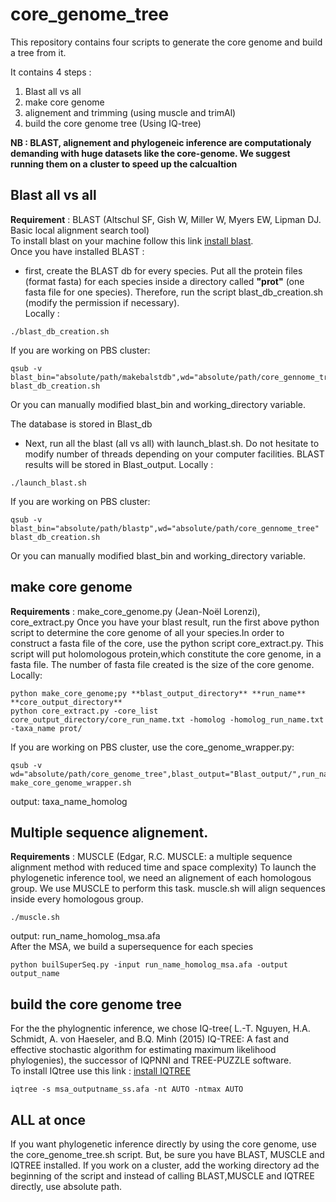 # core_genome_tree
This repository contains four scripts to generate the core genome and build a tree from it.

It contains 4 steps :
1. Blast all vs all
2. make core genome
3. alignement and trimming (using muscle and trimAl)
4. build the core genome tree (Using IQ-tree)

**NB : BLAST, alignement and phylogeneic inference are computationaly demanding with huge datasets like the core-genome. We suggest running them on a cluster to speed up the calcualtion**  

## Blast all vs all
**Requirement** : BLAST (Altschul SF, Gish W, Miller W, Myers EW, Lipman DJ. Basic local alignment search tool)  
To install blast on your machine follow this link [install blast](https://www.ncbi.nlm.nih.gov/books/NBK569861/).  
Once you have installed BLAST :
- first, create the BLAST db for every species.
Put all the protein files (format fasta) for each species inside a directory called **"prot"** (one fasta file for one species). 
Therefore, run the script blast_db_creation.sh (modify the permission if necessary).  
Locally : 
```
./blast_db_creation.sh
```   
If you are working on PBS cluster:
```
qsub -v blast_bin="absolute/path/makebalstdb",wd="absolute/path/core_gennome_tree" blast_db_creation.sh
```
Or you can manually modified blast_bin and working_directory variable.  
  
The database is stored in Blast_db
  
- Next, run all the blast (all vs all) with launch_blast.sh. Do not hesitate to modify number of threads depending on your computer facilities. BLAST results will be stored in Blast_output.
Locally : 
```
./launch_blast.sh
```   
If you are working on PBS cluster:
```
qsub -v blast_bin="absolute/path/blastp",wd="absolute/path/core_gennome_tree" blast_db_creation.sh
```
Or you can manually modified blast_bin and working_directory variable.  

## make core genome
**Requirements** : make_core_genome.py (Jean-Noël Lorenzi), core_extract.py
Once you have your blast result, run the first above python script to determine the core genome of all your species.In order to construct a fasta file of the core, use the python script core_extract.py. This script will put holomologous protein,which constitute the core genome, in a fasta file. The number of fasta file created is the size of the core genome.
Locally:  
```
python make_core_genome;py **blast_output_directory** **run_name** **core_output_directory**
python core_extract.py -core_list core_output_directory/core_run_name.txt -homolog -homolog_run_name.txt -taxa_name prot/
```
  
If you are working on PBS cluster, use the core_genome_wrapper.py:
```
qsub -v wd="absolute/path/core_genome_tree",blast_output="Blast_output/",run_name="run_name",core_output="core_output_name" make_core_genome_wrapper.sh
```

output: taxa_name_homolog  

## Multiple sequence alignement.
**Requirements** : MUSCLE (Edgar, R.C. MUSCLE: a multiple sequence alignment method with reduced time and space complexity)
To launch the phylogenetic inference tool, we need an alignement of each homologous group. We use MUSCLE to perform this task.
muscle.sh will align sequences inside every homologous group.
```
./muscle.sh
```
output: run_name_homolog_msa.afa  
After the MSA, we build a supersequence for each species
```
python builSuperSeq.py -input run_name_homolog_msa.afa -output output_name
```

## build the core genome tree
For the the phylognentic inference, we chose IQ-tree( L.-T. Nguyen, H.A. Schmidt, A. von Haeseler, and B.Q. Minh (2015) IQ-TREE: A fast and effective stochastic algorithm for estimating maximum likelihood phylogenies), the successor of IQPNNI and TREE-PUZZLE software.  
To install IQtree use this link : [install IQTREE](http://www.iqtree.org/doc/Quickstart#installation)
```
iqtree -s msa_outputname_ss.afa -nt AUTO -ntmax AUTO
```

## ALL at once
If you want phylogenetic inference directly by using the core genome, use the core_genome_tree.sh script. But, be sure you have BLAST, MUSCLE and IQTREE installed.
If you work on a cluster, add the working directory ad the beginning of the script and instead of calling BLAST,MUSCLE and IQTREE directly, use absolute path.
